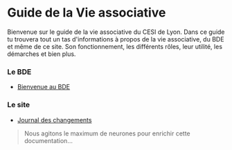# Guide de la Vie associative

Bienvenue sur le guide de la vie associative du CESI de Lyon.
Dans ce guide tu trouvera tout un tas d'informations à propos de la vie associative, du BDE et même de ce site.
Son fonctionnement, les différents rôles, leur utilité, les démarches et bien plus.
    
### Le BDE

* [Bienvenue au BDE](#)

### Le site

* [Journal des changements](./site/changelog.md)

> Nous agitons le maximum de neurones pour enrichir cette documentation...
